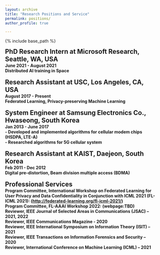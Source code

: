 ```yaml
---
layout: archive
title: "Research Positions and Service"
permalink: positions/
author_profile: true

---
```


<style type='text/css'> 
h2, h3, h4, h5, h6 {margin: 0;}
.br {display: block; margin-bottom: 0em; margin: 0;} 
</style>

{% include base_path %}

## PhD Research Intern at Microsoft Research, Seattle, WA, USA
#### June 2021 - August 2021
#### Distributed AI training in Space
<br/>

## Research Assistant at USC, Los Angeles, CA, USA
#### August 2017 - Present
#### Federated Learning, Privacy-preserving Machine Learning
<br/>

## System Engineer at Samsung Electronics Co., Hwaseong, South Korea
#### Jan 2013 - June 2017
#### - Developed and implemented algorithms for cellular modem chips (HSDPA, LTE-A)
#### - Researched algorithms for 5G cellular system 
<br/>

## Research Assistant at KAIST, Daejeon, South Korea
#### Feb 2011 - Dec 2012  
#### Digital pre-distortion, Beam division multiple access (BDMA)
<br/>

## Professional Services
#### Program Committee, International Workshop on Federated Learning for User Privacy and Data Confidentiality in Conjunction with ICML 2021 (FL-ICML 2021): (http://federated-learning.org/fl-icml-2021/) 
#### Program Committee, FL-AAAI Workshop 2022: (webpage:TBD)
#### Reviewer, IEEE Journal of Selected Areas in Communications (JSAC) – 2021, 2022
#### Reviewer, IEEE Communications Magazine - 2020
#### Reviewer, IEEE International Symposium on Information Theory (ISIT) – 2021 
#### Reviewer, IEEE Transactions on Information Forensics and Security – 2020 
#### Reviewer, International Conference on Machine Learning (ICML) – 2021

